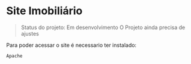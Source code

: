 <h1>Site Imobiliário</h1>

>Status do projeto: Em desenvolvimento
>O Projeto ainda precisa de ajustes

Para poder acessar o site é necessario ter instalado:

```Apache```
 
